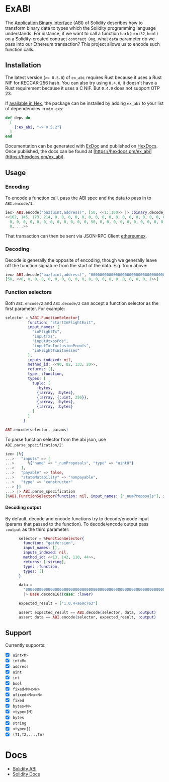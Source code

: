 # ExABI

The [Application Binary Interface](https://solidity.readthedocs.io/en/develop/abi-spec.html) (ABI) of Solidity describes how to transform binary data to types which the Solidity programming language understands. For instance, if we want to call a function `bark(uint32,bool)` on a Solidity-created contract `contract Dog`, what `data` parameter do we pass into our Ethereum transaction? This project allows us to encode such function calls.

## Installation

The latest version (`>= 0.5.0`) of `ex_abi` requires Rust because it uses a Rust NIF for KECCAK-256 hash. You can also try using `0.4.0`, it doesn't have a Rust requirement because it uses a C NIF. But `0.4.0` does not support OTP 23.

If [available in Hex](https://hex.pm/docs/publish), the package can be installed
by adding `ex_abi` to your list of dependencies in `mix.exs`:

```elixir
def deps do
  [
    {:ex_abi, "~> 0.5.2"}
  ]
end
```

Documentation can be generated with [ExDoc](https://github.com/elixir-lang/ex_doc)
and published on [HexDocs](https://hexdocs.pm). Once published, the docs can
be found at [https://hexdocs.pm/ex_abi](https://hexdocs.pm/ex_abi).

## Usage

### Encoding

To encode a function call, pass the ABI spec and the data to pass in to `ABI.encode/1`.

```elixir
iex> ABI.encode("baz(uint,address)", [50, <<1::160>> |> :binary.decode_unsigned])
<<162, 145, 173, 214, 0, 0, 0, 0, 0, 0, 0, 0, 0, 0, 0, 0, 0, 0, 0, 0, 0, 0, 0,
  0, 0, 0, 0, 0, 0, 0, 0, 0, 0, 0, 0, 50, 0, 0, 0, 0, 0, 0, 0, 0, 0, 0, 0, 0, 0,
  0, ...>>
```

That transaction can then be sent via JSON-RPC Client [ethereumex](https://github.com/mana-ethereum/ethereumex).


### Decoding

Decode is generally the opposite of encoding, though we generally leave off the function signature from the start of the data. E.g. from above:

```elixir
iex> ABI.decode("baz(uint,address)", "00000000000000000000000000000000000000000000000000000000000000320000000000000000000000000000000000000000000000000000000000000001" |> Base.decode16!(case: :lower))
[50, <<0, 0, 0, 0, 0, 0, 0, 0, 0, 0, 0, 0, 0, 0, 0, 0, 0, 0, 0, 1>>]
```

### Function selectors

Both `ABI.encode/2` and `ABI.decode/2` can accept a function selector as the first parameter. For example:

``` elixir
selector = %ABI.FunctionSelector{
          function: "startInFlightExit",
          input_names: [
            "inFlightTx",
            "inputTxs",
            "inputUtxosPos",
            "inputTxsInclusionProofs",
            "inFlightTxWitnesses"
          ],
          inputs_indexed: nil,
          method_id: <<90, 82, 133, 20>>,
          returns: [],
          type: :function,
          types: [
            tuple: [
              :bytes,
              {:array, :bytes},
              {:array, {:uint, 256}},
              {:array, :bytes},
              {:array, :bytes}
            ]
          ]
        }

ABI.encode(selector, params)
```

To parse function selector from the abi json, use `ABI.parse_specification/2`:

``` elixir
iex> [%{
...>   "inputs" => [
...>      %{"name" => "_numProposals", "type" => "uint8"}
...>   ],
...>   "payable" => false,
...>   "stateMutability" => "nonpayable",
...>   "type" => "constructor"
...> }]
...> |> ABI.parse_specification
[%ABI.FunctionSelector{function: nil, input_names: ["_numProposals"], inputs_indexed: nil, method_id: <<99, 53, 230, 34>>, returns: [], type: :constructor, types: [uint: 8]}]
```

#### Decoding output

By default, decode and encode functions try to decode/encode input (params that passed to the function). To decode/encode output pass `:output` as the third parameter:

``` elixir
      selector = %FunctionSelector{
        function: "getVersion",
        input_names: [],
        inputs_indexed: nil,
        method_id: <<13, 142, 110, 44>>,
        returns: [:string],
        type: :function,
        types: []
      }

      data =
        "0000000000000000000000000000000000000000000000000000000000000020000000000000000000000000000000000000000000000000000000000000000d312e302e342b6136396337363300000000000000000000000000000000000000"
        |> Base.decode16!(case: :lower)

      expected_result = ["1.0.4+a69c763"]

      assert expected_result == ABI.decode(selector, data, :output)
      assert data == ABI.encode(selector, expected_result, :output)
```


## Support

Currently supports:

  * [X] `uint<M>`
  * [X] `int<M>`
  * [X] `address`
  * [X] `uint`
  * [X] `int`
  * [X] `bool`
  * [X] `fixed<M>x<N>`
  * [X] `ufixed<M>x<N>`
  * [X] `fixed`
  * [X] `bytes<M>`
  * [X] `<type>[M]`
  * [X] `bytes`
  * [X] `string`
  * [X] `<type>[]`
  * [X] `(T1,T2,...,Tn)`

# Docs

* [Solidity ABI](https://solidity.readthedocs.io/en/develop/abi-spec.html)
* [Solidity Docs](https://solidity.readthedocs.io/)
